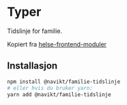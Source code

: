 # Typer

Tidslinje for familie.

Kopiert fra [helse-frontend-moduler](https://github.com/navikt/helse-frontend-moduler)

## Installasjon

```sh
npm install @navikt/familie-tidslinje
# eller hvis du bruker yarn:
yarn add @navikt/familie-tidslinje
```